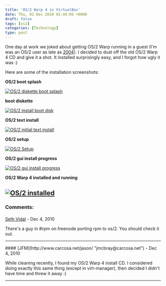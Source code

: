 ```yaml
---
title: 'OS/2 Warp 4 in VirtualBox'
date: Thu, 02 Dec 2010 01:44:05 +0000
draft: false
tags: [os2]
categories: [Technology]
type: post
---
```


One day at work we joked about getting OS/2 Warp running in a guest (I'm was an OS/2 user as late as [2004](http://zeusville.wordpress.com/2004/04/09/ecomstation-aka-os2/)). I decided to dust off the old OS/2 Warp 4 CD and give it a shot. It installed surprisingly easy, and I forgot how ugly it was :)

Here are some of the installation screenshots:

**OS/2 boot splash**

[![OS/2 diskette boot splash](http://farm6.static.flickr.com/5163/5224727555_dafa7d01bf.jpg)](http://www.flickr.com/photos/jmrodri/5224727555/ "OS/2 diskette boot splash by jmrodri, on Flickr")

**boot diskette**

[![OS/2 install boot disk](http://farm5.static.flickr.com/4127/5224727541_5deddefcc3.jpg)](http://www.flickr.com/photos/jmrodri/5224727541/ "OS/2 install boot disk by jmrodri, on Flickr")

**OS/2 text install**

[![OS/2 initial text install](http://farm6.static.flickr.com/5242/5224727545_235d112780.jpg)](http://www.flickr.com/photos/jmrodri/5224727545/ "OS/2 initial text install by jmrodri, on Flickr")

**OS/2 setup**

[![OS/2 Setup](http://farm5.static.flickr.com/4083/5224727547_bd86d0e644.jpg)](http://www.flickr.com/photos/jmrodri/5224727547/ "OS/2 Setup by jmrodri, on Flickr")

**OS/2 gui install progress**

[![OS/2 gui install progress](http://farm5.static.flickr.com/4092/5224727551_9bc329c3df.jpg)](http://www.flickr.com/photos/jmrodri/5224727551/ "OS/2 gui install progress by jmrodri, on Flickr")

**OS/2 Warp 4 installed and running**

[![OS/2 installed](http://farm6.static.flickr.com/5048/5224727559_0645f6e3e9_z.jpg)](http://www.flickr.com/photos/jmrodri/5224727559/ "OS/2 installed by jmrodri, on Flickr")
---
### Comments:
#### 
[Seth Vidal]( "seth-blog@sethdot.org") - <time datetime="2010-12-02 23:40:49">Dec 4, 2010</time>

There's a guy in #rpm on freenode porting rpm to os/2. You should check it out.
<hr />
#### 
[JFM](http://www.carcosa.net/jason/ "jmcbray@carcosa.net") - <time datetime="2010-12-02 14:59:41">Dec 4, 2010</time>

While cleaning recently, I found my OS/2 Warp 4 install CD. I considered doing exactly this same thing (except in virt-manager), then decided I didn't have time and threw it away :(
<hr />
